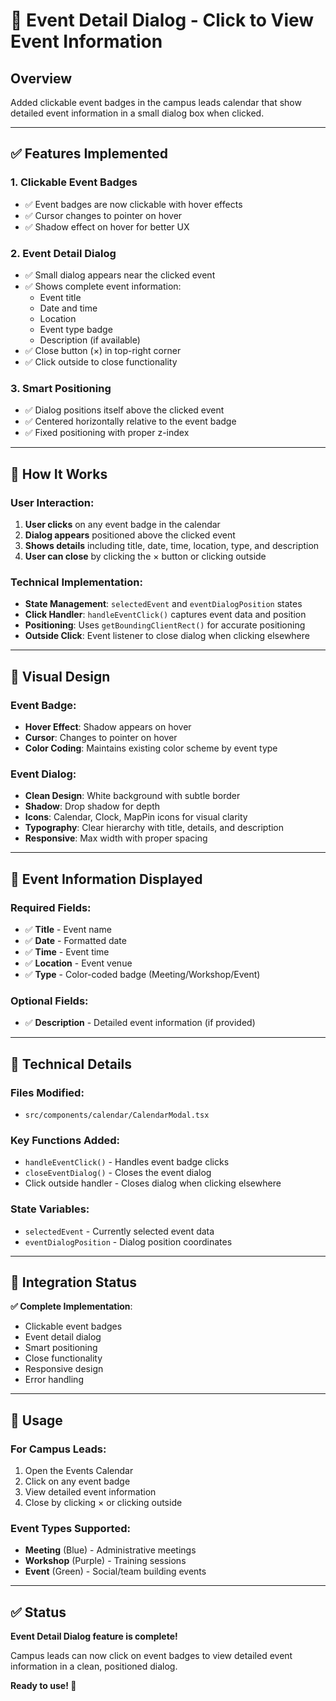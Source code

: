 # 📅 Event Detail Dialog - Click to View Event Information

## Overview

Added clickable event badges in the campus leads calendar that show detailed event information in a small dialog box when clicked.

---

## ✅ Features Implemented

### 1. Clickable Event Badges
- ✅ Event badges are now clickable with hover effects
- ✅ Cursor changes to pointer on hover
- ✅ Shadow effect on hover for better UX

### 2. Event Detail Dialog
- ✅ Small dialog appears near the clicked event
- ✅ Shows complete event information:
  - Event title
  - Date and time
  - Location
  - Event type badge
  - Description (if available)
- ✅ Close button (×) in top-right corner
- ✅ Click outside to close functionality

### 3. Smart Positioning
- ✅ Dialog positions itself above the clicked event
- ✅ Centered horizontally relative to the event badge
- ✅ Fixed positioning with proper z-index

---

## 🎯 How It Works

### User Interaction:
1. **User clicks** on any event badge in the calendar
2. **Dialog appears** positioned above the clicked event
3. **Shows details** including title, date, time, location, type, and description
4. **User can close** by clicking the × button or clicking outside

### Technical Implementation:
- **State Management**: `selectedEvent` and `eventDialogPosition` states
- **Click Handler**: `handleEventClick()` captures event data and position
- **Positioning**: Uses `getBoundingClientRect()` for accurate positioning
- **Outside Click**: Event listener to close dialog when clicking elsewhere

---

## 🎨 Visual Design

### Event Badge:
- **Hover Effect**: Shadow appears on hover
- **Cursor**: Changes to pointer on hover
- **Color Coding**: Maintains existing color scheme by event type

### Event Dialog:
- **Clean Design**: White background with subtle border
- **Shadow**: Drop shadow for depth
- **Icons**: Calendar, Clock, MapPin icons for visual clarity
- **Typography**: Clear hierarchy with title, details, and description
- **Responsive**: Max width with proper spacing

---

## 📱 Event Information Displayed

### Required Fields:
- ✅ **Title** - Event name
- ✅ **Date** - Formatted date
- ✅ **Time** - Event time
- ✅ **Location** - Event venue
- ✅ **Type** - Color-coded badge (Meeting/Workshop/Event)

### Optional Fields:
- ✅ **Description** - Detailed event information (if provided)

---

## 🔧 Technical Details

### Files Modified:
- `src/components/calendar/CalendarModal.tsx`

### Key Functions Added:
- `handleEventClick()` - Handles event badge clicks
- `closeEventDialog()` - Closes the event dialog
- Click outside handler - Closes dialog when clicking elsewhere

### State Variables:
- `selectedEvent` - Currently selected event data
- `eventDialogPosition` - Dialog position coordinates

---

## 🚀 Integration Status

**✅ Complete Implementation**:
- Clickable event badges
- Event detail dialog
- Smart positioning
- Close functionality
- Responsive design
- Error handling

---

## 📝 Usage

### For Campus Leads:
1. Open the Events Calendar
2. Click on any event badge
3. View detailed event information
4. Close by clicking × or clicking outside

### Event Types Supported:
- **Meeting** (Blue) - Administrative meetings
- **Workshop** (Purple) - Training sessions  
- **Event** (Green) - Social/team building events

---

## ✅ Status

**Event Detail Dialog feature is complete!** 

Campus leads can now click on event badges to view detailed event information in a clean, positioned dialog.

**Ready to use! 🎉**
